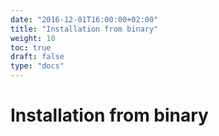 ```yaml
---
date: "2016-12-01T16:00:00+02:00"
title: "Installation from binary"
weight: 10
toc: true
draft: false
type: "docs"
---
```


# Installation from binary
